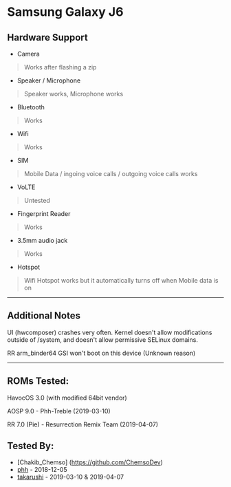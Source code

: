 # Samsung Galaxy J6
 ## Hardware Support
 * Camera 
> Works after flashing a zip

 * Speaker / Microphone
> Speaker works, Microphone works
 * Bluetooth
> Works
 * Wifi
> Works
 * SIM
> Mobile Data / ingoing voice calls / outgoing voice calls works
 * VoLTE
>Untested
 * Fingerprint Reader
> Works
 * 3.5mm audio jack
>Works
* Hotspot
>Wifi Hotspot works but it automatically turns off when Mobile data is on
***
## Additional Notes
UI (hwcomposer) crashes very often.
Kernel doesn't allow modifications outside of /system, and doesn't allow permissive SELinux domains.

RR arm_binder64 GSI won't boot on this device (Unknown reason)

 ***
## ROMs Tested:
HavocOS 3.0 (with modified 64bit vendor)

AOSP 9.0 - Phh-Treble (2019-03-10)

RR 7.0 (Pie) - Resurrection Remix Team (2019-04-07)
 ## Tested By:
* [Chakib_Chemso]
(https://github.com/ChemsoDev)
* [phh](https://github.com/phhusson) - 2018-12-05
* [takarushi](https://github.com/takarushi) - 2019-03-10 & 2019-04-07